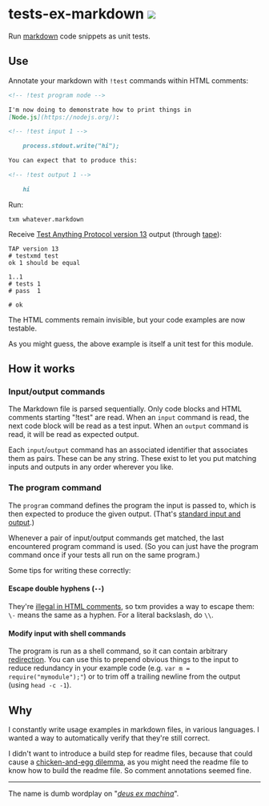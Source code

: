 # tests-ex-markdown ![](https://img.shields.io/badge/api_status-getting_there-yellow.svg)

Run [markdown][1] code snippets as unit tests.

## Use

Annotate your markdown with `!test` commands within HTML comments:

<!-- !test program
# Write to temporary file, ignore TAP's last newlines
F=$(mktemp); cat > "$F";
./index.ls $F | head -c -2;
rm -f "$F"
-->

<!-- !test input simple -->

```md
<!-- !test program node -->

I'm now doing to demonstrate how to print things in
[Node.js](https://nodejs.org/):

<!-- !test input 1 -->

    process.stdout.write("hi");

You can expect that to produce this:

<!-- !test output 1 -->

    hi
```

Run:

    txm whatever.markdown

Receive [Test Anything Protocol version 13][2] output (through [tape][3]):

<!-- !test output simple -->

    TAP version 13
    # testxmd test
    ok 1 should be equal

    1..1
    # tests 1
    # pass  1

    # ok

The HTML comments remain invisible, but your code examples are now testable.

As you might guess, the above example is itself a unit test for this module.

## How it works

### Input/output commands

The Markdown file is parsed sequentially. Only code blocks and HTML comments
starting "!test" are read. When an `input` command is read, the next code block
will be read as a test input. When an `output` command is read, it will be read
as expected output.

Each `input`/`output` command has an associated identifier that associates them
as pairs.  These can be any string.  These exist to let you put matching inputs
and outputs in any order wherever you like.

### The program command

The `program` command defines the program the input is passed to, which is then
expected to produce the given output.  (That's [standard input and output][4].)

Whenever a pair of input/output commands get matched, the last encountered
program command is used.  (So you can just have the program command once if
your tests all run on the same program.)

Some tips for writing these correctly:

#### Escape double hyphens (`--`)

They're [illegal in HTML comments][5], so txm provides a way to escape them:
`\-` means the same as a hyphen.  For a literal backslash, do `\\`.

#### Modify input with shell commands

The program is run as a shell command, so it can contain arbitrary
[redirection][6].  You can use this to prepend obvious things to the input to
reduce redundancy in your example code (e.g. `var m = require("mymodule");"`)
or to trim off a trailing newline from the output (using `head -c -1`).

## Why

I constantly write usage examples in markdown files, in various languages.  I
wanted a way to automatically verify that they're still correct.

I didn't want to introduce a build step for readme files, because that could
cause a [chicken-and-egg dilemma][7], as you might need the readme file to know
how to build the readme file.  So comment annotations seemed fine.

* * *

The name is dumb wordplay on "[*deus ex machina*][8]".

[1]: http://daringfireball.net/projects/markdown/syntax
[2]: https://testanything.org/tap-version-13-specification.html
[3]: https://www.npmjs.com/package/tape
[4]: http://en.wikipedia.org/wiki/Standard_streams
[5]: http://www.w3.org/TR/REC-xml/#sec-comments
[6]: http://en.wikipedia.org/wiki/Redirection_(computing)
[7]: http://en.wikipedia.org/wiki/Chicken_or_the_egg
[8]: http://en.wikipedia.org/wiki/Deus_ex_machina
